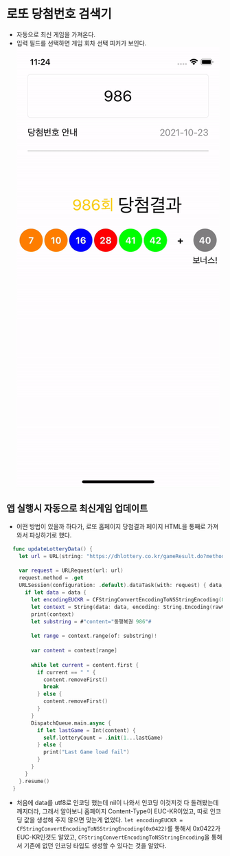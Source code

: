 # 로또 당첨번호 검색기

- 자동으로 최신 게임을 가져온다.
- 입력 필드를 선택하면 게임 회차 선택 피커가 보인다.
![](src/main.gif)

## 앱 실행시 자동으로 최신게임 업데이트
- 어떤 방법이 있을까 하다가, 로또 홈페이지 당첨결과 페이지 HTML을 통째로 가져와서 파싱하기로 했다.

```Swift
  func updateLotteryData() {
    let url = URL(string: "https://dhlottery.co.kr/gameResult.do?method=byWin")!
    
    var request = URLRequest(url: url)
    request.method = .get
    URLSession(configuration: .default).dataTask(with: request) { data, response, error in
      if let data = data {
        let encodingEUCKR = CFStringConvertEncodingToNSStringEncoding(0x0422)
        let context = String(data: data, encoding: String.Encoding(rawValue: encodingEUCKR))!
        print(context)
        let substring = #"content="동행복권 986"#
        
        let range = context.range(of: substring)!
        
        var content = context[range]
        
        while let current = content.first {
          if current == " " {
            content.removeFirst()
            break
          } else {
            content.removeFirst()
          }
        }
        DispatchQueue.main.async {
          if let lastGame = Int(content) {
            self.lotteryCount = .init(1...lastGame)
          } else {
            print("Last Game load fail")
          }
        }
      }
    }.resume()
  }
```

- 처음에 data를 utf8로 인코딩 했는데 nil이 나와서 인코딩 이것저것 다 돌려봤는데 깨지더라, 그래서 알아보니 홈페이지 Content-Type이 EUC-KR이었고, 따로 인코딩 값을 생성해 주지 않으면 맞는게 없었다. 
`let encodingEUCKR = CFStringConvertEncodingToNSStringEncoding(0x0422)`를 통해서 0x0422가 EUC-KR인것도 알았고, `CFStringConvertEncodingToNSStringEncoding`을 통해서 기존에 없던 인코딩 타입도 생성할 수 있다는 것을 알았다.